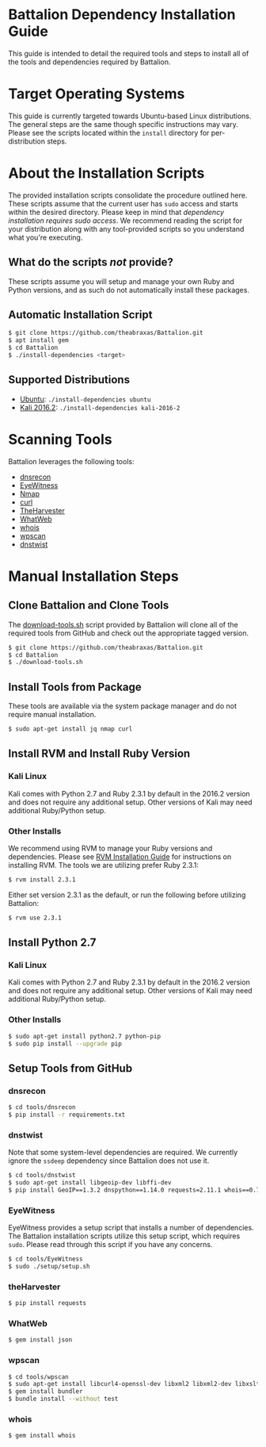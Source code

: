 Battalion Dependency Installation Guide
=======================================

This guide is intended to detail the required tools and steps to install all of the
tools and dependencies required by Battalion.

# Target Operating Systems

This guide is currently targeted towards Ubuntu-based Linux distributions. The general steps are the same though specific instructions may vary. Please see the scripts located within the `install` directory for per-distribution steps.

# About the Installation Scripts

The provided installation scripts consolidate the procedure outlined here. These scripts assume that the current user has `sudo` access and starts within the desired directory. Please keep in mind that _dependency installation requires sudo access_. We recommend reading the script for your distribution along with any tool-provided scripts so you understand what you're executing.

## What do the scripts _not_ provide?

These scripts assume you will setup and manage your own Ruby and Python versions, and as such do not automatically install these packages.

## Automatic Installation Script

```bash
$ git clone https://github.com/theabraxas/Battalion.git
$ apt install gem
$ cd Battalion
$ ./install-dependencies <target>
```

## Supported Distributions

- [Ubuntu](install/install-ubuntu.sh): `./install-dependencies ubuntu`
- [Kali 2016.2](install/install-kali-2016-2.sh): `./install-dependencies kali-2016-2`

# Scanning Tools

Battalion leverages the following tools:

- [dnsrecon](https://github.com/darkoperator/dnsrecon)
- [EyeWitness](https://github.com/ChrisTruncer/EyeWitness)
- [Nmap](https://nmap.org/)
- [curl](https://curl.haxx.se/)
- [TheHarvester](https://github.com/laramies/theHarvester)
- [WhatWeb](https://github.com/urbanadventurer/WhatWeb)
- [whois](https://github.com/weppos/whois)
- [wpscan](https://github.com/wpscanteam/wpscan)
- [dnstwist](https://github.com/elceef/dnstwist)

# Manual Installation Steps

## Clone Battalion and Clone Tools

The [download-tools.sh](download-tools.sh) script provided by Battalion will clone all of the required tools from GitHub and check out the appropriate tagged version.

```bash
$ git clone https://github.com/theabraxas/Battalion.git
$ cd Battalion
$ ./download-tools.sh
```

## Install Tools from Package

These tools are available via the system package manager and do not require manual installation.

```bash
$ sudo apt-get install jq nmap curl
```

## Install RVM and Install Ruby Version

### Kali Linux

Kali comes with Python 2.7 and Ruby 2.3.1 by default in the 2016.2 version and does not require any additional setup. Other versions of Kali may need additional Ruby/Python setup.

### Other Installs

We recommend using RVM to manage your Ruby versions and dependencies. Please see [RVM Installation Guide](https://rvm.io/rvm/install) for instructions on installing RVM. The tools we are utilizing prefer Ruby 2.3.1:

```bash
$ rvm install 2.3.1
```

Either set version 2.3.1 as the default, or run the following before utilizing Battalion:

```bash
$ rvm use 2.3.1
```

## Install Python 2.7 

### Kali Linux

Kali comes with Python 2.7 and Ruby 2.3.1 by default in the 2016.2 version and does not require any additional setup. Other versions of Kali may need additional Ruby/Python setup.

### Other Installs

```bash
$ sudo apt-get install python2.7 python-pip
$ sudo pip install --upgrade pip
```

## Setup Tools from GitHub

### dnsrecon

```bash
$ cd tools/dnsrecon
$ pip install -r requirements.txt
```

### dnstwist

Note that some system-level dependencies are required. We currently ignore the `ssdeep` dependency since Battalion does not use it.

```bash
$ cd tools/dnstwist
$ sudo apt-get install libgeoip-dev libffi-dev
$ pip install GeoIP==1.3.2 dnspython==1.14.0 requests=2.11.1 whois==0.7
```

### EyeWitness

EyeWitness provides a setup script that installs a number of dependencies. The Battalion installation scripts utilize this setup script, which requires `sudo`. Please read through this script if you have any concerns.

```bash
$ cd tools/EyeWitness
$ sudo ./setup/setup.sh
```

### theHarvester

```bash
$ pip install requests
```

### WhatWeb

```bash
$ gem install json
```

### wpscan

```bash
$ cd tools/wpscan
$ sudo apt-get install libcurl4-openssl-dev libxml2 libxml2-dev libxslt1-dev build-essential libgmp-dev zlib1g-dev
$ gem install bundler
$ bundle install --without test
```

### whois

```bash
$ gem install whois
```
